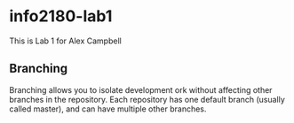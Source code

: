 # info2180-lab1

This is Lab 1 for Alex Campbell

## Branching

Branching allows you to isolate development ork without affecting other branches in the repository. Each repository has one default branch (usually called master), and can have multiple other branches.